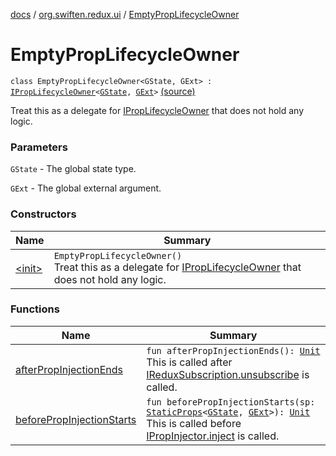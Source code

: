 [docs](../../index.md) / [org.swiften.redux.ui](../index.md) / [EmptyPropLifecycleOwner](./index.md)

# EmptyPropLifecycleOwner

`class EmptyPropLifecycleOwner<GState, GExt> : `[`IPropLifecycleOwner`](../-i-prop-lifecycle-owner/index.md)`<`[`GState`](index.md#GState)`, `[`GExt`](index.md#GExt)`>` [(source)](https://github.com/protoman92/KotlinRedux/tree/master/common/common-ui/src/main/kotlin/org/swiften/redux/ui/Injector.kt#L39)

Treat this as a delegate for [IPropLifecycleOwner](../-i-prop-lifecycle-owner/index.md) that does not hold any logic.

### Parameters

`GState` - The global state type.

`GExt` - The global external argument.

### Constructors

| Name | Summary |
|---|---|
| [&lt;init&gt;](-init-.md) | `EmptyPropLifecycleOwner()`<br>Treat this as a delegate for [IPropLifecycleOwner](../-i-prop-lifecycle-owner/index.md) that does not hold any logic. |

### Functions

| Name | Summary |
|---|---|
| [afterPropInjectionEnds](after-prop-injection-ends.md) | `fun afterPropInjectionEnds(): `[`Unit`](https://kotlinlang.org/api/latest/jvm/stdlib/kotlin/-unit/index.html)<br>This is called after [IReduxSubscription.unsubscribe](../../org.swiften.redux.core/-i-redux-subscription/unsubscribe.md) is called. |
| [beforePropInjectionStarts](before-prop-injection-starts.md) | `fun beforePropInjectionStarts(sp: `[`StaticProps`](../-static-props/index.md)`<`[`GState`](index.md#GState)`, `[`GExt`](index.md#GExt)`>): `[`Unit`](https://kotlinlang.org/api/latest/jvm/stdlib/kotlin/-unit/index.html)<br>This is called before [IPropInjector.inject](../-i-prop-injector/inject.md) is called. |
